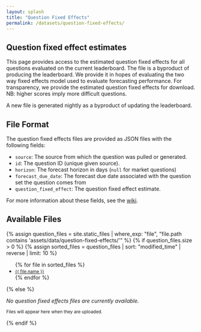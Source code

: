 ```yaml
---
layout: splash
title: "Question Fixed Effects"
permalink: /datasets/question-fixed-effects/
---
```


<section class="site-feature-card">
  <div class="site-feature-row__content">
    <div class="site-feature-row__left-2">
      <h1 class="site-feature-row__title">Question fixed effect estimates</h1>
      <p>This page provides access to the estimated question fixed effects for all questions evaluated on the current leaderboard. The file is a byproduct of producing the leaderboard. We provide it in hopes of evaluating the two way fixed effects model used to evaluate forecasting performance. For transparency, we provide the estimated question fixed effects for download. NB: higher scores imply more difficult questions.</p>
      <p>A new file is generated nightly as a byproduct of updating the leaderboard.</p>
    </div>
  </div>
</section>

<section class="site-feature-card">
  <div class="site-feature-row__content">
    <div class="site-feature-row__left-2">
      <h1 class="site-feature-row__title">File Format</h1>
      <p>The question fixed effects files are provided as JSON files with the following fields:</p>
      <ul>
        <li><code>source</code>: The source from which the question was pulled or generated.</li>
        <li><code>id</code>: The question ID (unique given source).</li>
        <li><code>horizon</code>: The forecast horizon in days (<code>null</code> for market questions)</li>
        <li><code>forecast_due_date</code>: The forecast due date associated with the question set the question comes from</li>
        <li><code>question_fixed_effect</code>: The question fixed effect estimate.</li>
      </ul>
      <p>For more information about these fields, see the <a href="https://github.com/forecastingresearch/forecastbench/wiki/">wiki</a>.</p>
    </div>
  </div>
</section>

<section class="site-feature-card">
  <div class="site-feature-row__content">
    <div class="site-feature-row__left-2">
      <h1 class="site-feature-row__title">Available Files</h1>
      {% assign question_files = site.static_files | where_exp: "file", "file.path contains 'assets/data/question-fixed-effects/'" %}
      {% if question_files.size > 0 %}
        {% assign sorted_files = question_files | sort: "modified_time" | reverse | limit: 10 %}
        <ul>
        {% for file in sorted_files %}
          <li>
            <small><a href="{{ file.path | relative_url }}">{{ file.name }}</a></small>
          </li>
        {% endfor %}
        </ul>
      {% else %}
        <p><em>No question fixed effects files are currently available.</em></p>
        <p><small>Files will appear here when they are uploaded.</small></p>
      {% endif %}
    </div>
  </div>
</section>
